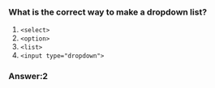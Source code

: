 ### What is the correct way to make a dropdown list?

1. `<select>`
2. `<option>`
3. `<list>`
4. `<input type="dropdown">`

### Answer:2

